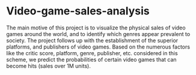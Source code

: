 # Video-game-sales-analysis
The main motive of this project is to visualize the physical sales of video games around the world, and to identify which genres appear prevalent to society. 
The project follows up with the establishment of the superior platforms, and publishers of video games. Based on the numerous factors like the critic score, platform, 
genre, publisher, etc. considered in this scheme, we predict the probabilities of certain video games that can become hits (sales over 1M units). 
